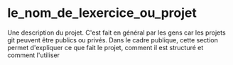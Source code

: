 # le_nom_de_lexercice_ou_projet
Une description du projet. C'est fait en général par les gens car les projets git peuvent être publics ou privés. Dans le cadre publique, cette section permet d'expliquer ce que fait le projet, comment il est structuré et comment l'utiliser
